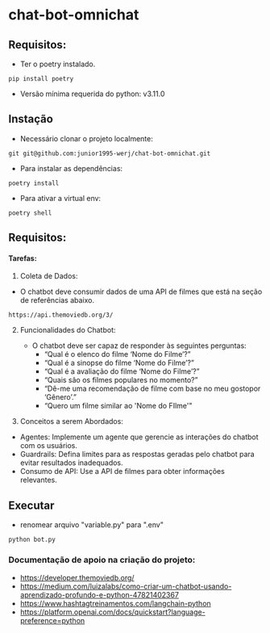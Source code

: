 # chat-bot-omnichat

## Requisitos: 

- Ter o poetry instalado.
```shell
pip install poetry
```
- Versão mínima requerida do python: v3.11.0

## Instação

- Necessário clonar o projeto localmente:

```shell
git git@github.com:junior1995-werj/chat-bot-omnichat.git
```

- Para instalar as dependências:

```shell
poetry install
```

- Para ativar a virtual env:

```shell
poetry shell
```

## Requisitos: 
#### Tarefas:
1. Coleta de Dados:
- O chatbot deve consumir dados de uma API de filmes que está na seção de referências abaixo.
```shell
https://api.themoviedb.org/3/
```
2. Funcionalidades do Chatbot:
    - O chatbot deve ser capaz de responder às seguintes perguntas:
        - “Qual é o elenco do filme ‘Nome do Filme’?”
        - “Qual é a sinopse do filme ‘Nome do Filme’?”
        - “Qual é a avaliação do filme ‘Nome do Filme’?”
        - “Quais são os filmes populares no momento?”
        - “Dê-me uma recomendação de filme com base no meu gostopor ‘Gênero’.”
        - “Quero um filme similar ao 'Nome do FIlme'"

3. Conceitos a serem Abordados:
- Agentes: Implemente um agente que gerencie as interações do chatbot com os usuários.
- Guardrails: Defina limites para as respostas geradas pelo chatbot para evitar resultados inadequados.
- Consumo de API: Use a API de filmes para obter informações relevantes.

## Executar 
- renomear arquivo "variable.py" para ".env"
  
```shell
python bot.py
```


### Documentação de apoio na criação do projeto:

- https://developer.themoviedb.org/
- https://medium.com/luizalabs/como-criar-um-chatbot-usando-aprendizado-profundo-e-python-47821402367
- https://www.hashtagtreinamentos.com/langchain-python 
- https://platform.openai.com/docs/quickstart?language-preference=python
